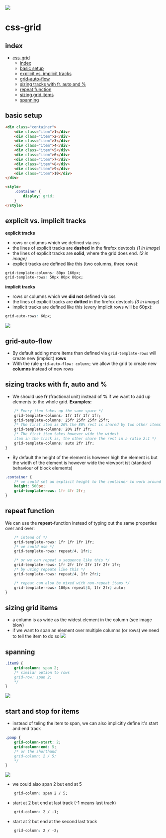![](./0.png)
# css-grid

## index

<!-- @import "[TOC]" {cmd="toc" depthFrom=1 depthTo=6 orderedList=false} -->

<!-- code_chunk_output -->

* [css-grid](#css-grid)
	* [index](#index)
	* [basic setup](#basic-setup)
	* [explicit vs. implicit tracks](#explicit-vs-implicit-tracks)
	* [grid-auto-flow](#grid-auto-flow)
	* [sizing tracks with fr, auto and %](#sizing-tracks-with-fr-auto-and)
	* [repeat function](#repeat-function)
	* [sizing grid items](#sizing-grid-items)
	* [spanning](#spanning)

<!-- /code_chunk_output -->

## basic setup

```html
<div class="container">
    <div class="item">1</div>
    <div class="item">2</div>
    <div class="item">3</div>
    <div class="item">4</div>
    <div class="item">5</div>
    <div class="item">6</div>
    <div class="item">7</div>
    <div class="item">8</div>
    <div class="item">9</div>
    <div class="item">10</div>
</div>

<style>
    .container {
        display: grid;
    }
</style>
```

## explicit vs. implicit tracks
**explicit tracks**
* rows or columns which we defined via css
* the lines of explicit tracks are **dashed** in the firefox devtools *(1 in image)*
* the lines of explicit tracks are **solid**, where the grid does end. *(2 in image)*
* explicit tracks are defined like this (two columns, three rows):

```css
grid-template-columns: 80px 160px;
grid-template-rows: 50px 80px 80px;
```
**implicit tracks**
* rows or columns which we **did not** defined via css
* the lines of explicit tracks are **dotted** in the firefox devtools *(3 in image)*
* implicit tracks are defined like this (every implicit rows will be 60px):

```css
grid-auto-rows: 60px;
```

![](./1.png)

## grid-auto-flow
* By default adding more items than defined via `grid-template-rows` will create new (implicit) **rows**
* With the rule `grid-auto-flow: column;` we allow the grid to create new **columns** instead of new rows

## sizing tracks with fr, auto and %
* We should use **fr** (fractional unit) instead of **%** if we want to add up elements to the whole grid.
**Examples:**
```css
    /* Every item takes up the same space */ 
    grid-template-columns: 1fr 1fr 1fr 1fr;
    grid-template-columns: 25fr 25fr 25fr 25fr;
    /* The first item is 20% the 80% rest is shared by two other items */
    grid-template-columns: 20% 1fr 1fr;
    /* The first item takes however wide the widest 
    item in the track is, the other share the rest in a ratio 2:1 */
    grid-template-columns: auto 2fr 1fr;
}
```

* By default the height of the element is however high the element is but the width of the element is however wide the viewport ist (standard behaviour of block elements)

```css
.container {
    /* we could set an explicit height to the container to work around this */ 
    height: 500px;
    grid-template-rows: 1fr 4fr 2fr;
}
```

## repeat function
We can use the **repeat**-function instead of typing out the same properties over and  over:

```css
    /* intead of */ 
    grid-template-rows: 1fr 1fr 1fr 1fr;
    /* we could use */ 
    grid-template-rows: repeat(4, 1fr);

    /* or we can repeat a sequence like this */ 
    grid-template-rows: 1fr 2fr 1fr 2fr 1fr 2fr 1fr;
    /* by using repeate like this */
    grid-template-rows: repeat(4, 1fr 2fr);

    /* repeat can also be mixed with non-repeat items */
    grid-template-rows: 100px repeat(4, 1fr 2fr) auto;
}
```

## sizing grid items
* a column is as wide as the widest element in the column (see image blow)
* if we want to span an element over multiple columns (or rows) we need to tell the item to do so
![](./2.png)

## spanning
```css
.item9 {
    grid-column: span 2;
    /* similar option to rows
    grid-row: span 2;
    */
}
```
![](./3.png)
 ## start and stop for items
 * instead of teling the item to span, we can also implicitly define it's start and end track
```css
.poop {
    grid-column-start: 2;
    grid-column-end: 5;
    /* or the shorthand 
    grid-column: 2 / 5;
    */
}
```
![](./4.png)
* we could also span 2 but end at 5
```css
    grid-column: span 2 / 5;
```
* start at 2 but end at last track (-1 means last track)
```css
    grid-column: 2 / -1;
```
* start at 2 but end at the second last track
```css
    grid-column: 2 / -2;
```
